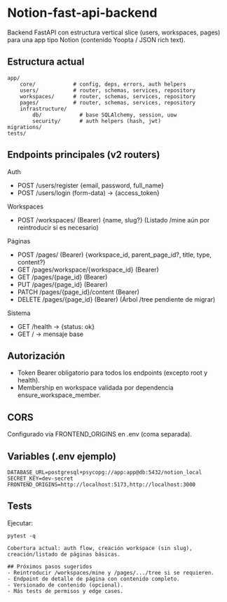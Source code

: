 # Notion-fast-api-backend

Backend FastAPI con estructura vertical slice (users, workspaces, pages) para una app tipo Notion (contenido Yoopta / JSON rich text).

## Estructura actual

```
app/
	core/            # config, deps, errors, auth helpers
	users/           # router, schemas, services, repository
	workspaces/      # router, schemas, services, repository
	pages/           # router, schemas, services, repository
	infrastructure/
		db/            # base SQLAlchemy, session, uow
		security/      # auth helpers (hash, jwt)
migrations/
tests/
```

## Endpoints principales (v2 routers)

Auth
- POST /users/register  {email, password, full_name}
- POST /users/login (form-data) -> {access_token}

Workspaces
- POST /workspaces/  (Bearer) {name, slug?}
	(Listado /mine aún por reintroducir si es necesario)

Páginas
- POST   /pages/ (Bearer) {workspace_id, parent_page_id?, title, type, content?}
- GET    /pages/workspace/{workspace_id} (Bearer)
- GET    /pages/{page_id} (Bearer)
- PUT    /pages/{page_id} (Bearer)
- PATCH  /pages/{page_id}/content (Bearer)
- DELETE /pages/{page_id} (Bearer)
	(Árbol /tree pendiente de migrar)

Sistema
- GET /health -> {status: ok}
- GET / -> mensaje base


## Autorización
- Token Bearer obligatorio para todos los endpoints (excepto root y health).
- Membership en workspace validada por dependencia ensure_workspace_member.

## CORS
Configurado vía FRONTEND_ORIGINS en .env (coma separada).

## Variables (.env ejemplo)
```
DATABASE_URL=postgresql+psycopg://app:app@db:5432/notion_local
SECRET_KEY=dev-secret
FRONTEND_ORIGINS=http://localhost:5173,http://localhost:3000
```

## Tests

Ejecutar:
```
pytest -q

Cobertura actual: auth flow, creación workspace (sin slug), creación/listado de páginas básicas.

## Próximos pasos sugeridos
- Reintroducir /workspaces/mine y /pages/.../tree si se requieren.
- Endpoint de detalle de página con contenido completo.
- Versionado de contenido (opcional).
- Más tests de permisos y edge cases.

